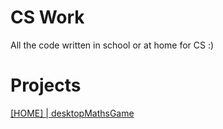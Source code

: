 # CS Work
All the code written in school or at home for CS :)

# Projects
[[HOME] | desktopMathsGame](./CompletedAtHome/desktopMathsGame/)